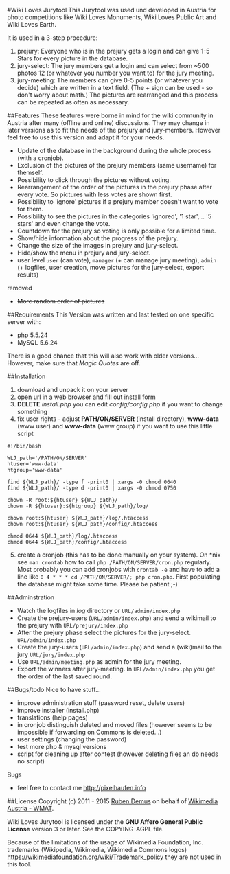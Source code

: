 #Wiki Loves Jurytool
This Jurytool was used und developed in Austria for photo competitions like Wiki Loves Monuments, Wiki Loves Public Art and Wiki Loves Earth.

It is used in a 3-step procedure:

1. prejury: Everyone who is in the prejury gets a login and can give 1-5 Stars for every picture in the database.
2. jury-select: The jury members get a login and can select from ~500 photos 12 (or whatever you number you want to) for the jury meeting.
3. jury-meeting: The members can give 0-5 points (or whatever you decide) which are written in a text field. (The + sign can be used - so don't worry about math.) The pictures are rearranged and this process can be repeated as often as necessary.


##Features
These features were borne in mind for the wiki community in Austria after many (offline and online) discussions. They may change in later versions as to fit the needs of the prejury and jury-members. However feel free to use this version and adapt it for your needs.

* Update of the database in the background during the whole process (with a cronjob).
* Exclusion of the pictures of the prejury members (same username) for themself.
* Possibility to click through the pictures without voting.
* Rearrangement of the order of the pictures in the prejury phase after every vote. So pictures with less votes are shown first.
* Possibility to 'ignore' pictures if a prejury member doesn't want to vote for them.
* Possibility to see the pictures in the categories 'ignored', '1 star',... '5 stars' and even change the vote.
* Countdown for the prejury so voting is only possible for a limited time.
* Show/hide information about the progress of the prejury.
* Change the size of the images in prejury and jury-select.
* Hide/show the menu in prejury and jury-select.
* user level `user` (can vote), `manager` (+ can manage jury meeting), `admin` (+ logfiles, user creation, move  pictures for the jury-select, export results)

removed

* ~~More random order of pictures~~


##Requirements
This Version was written and last tested on one specific server with:

* php 5.5.24
* MySQL 5.6.24

There is a good chance that this will also work with older versions... However, make sure that *Magic
Quotes* are off.


##Installation

1. download and unpack it on your server
2. open url in a web browser and fill out install form
3. **DELETE** *install.php* you can edit *config/config.php* if you want to change something
4. fix user rights - adjust **PATH/ON/SERVER** (install directory), **www-data** (www user) and **www-data** (www group) if you want to use this little script
 
  ```
  #!/bin/bash

  WLJ_path='/PATH/ON/SERVER'
  htuser='www-data'
  htgroup='www-data'

  find ${WLJ_path}/ -type f -print0 | xargs -0 chmod 0640
  find ${WLJ_path}/ -type d -print0 | xargs -0 chmod 0750
  
  chown -R root:${htuser} ${WLJ_path}/
  chown -R ${htuser}:${htgroup} ${WLJ_path}/log/

  chown root:${htuser} ${WLJ_path}/log/.htaccess
  chown root:${htuser} ${WLJ_path}/config/.htaccess

  chmod 0644 ${WLJ_path}/log/.htaccess
  chmod 0644 ${WLJ_path}/config/.htaccess
  ```
  
5. create a cronjob (this has to be done manually on your system). On *nix see `man crontab` how to call `php /PATH/ON/SERVER/cron.php` regularly. Most probably you can add cronjobs with `crontab -e` and have to add a line like `0 4 * * * cd /PATH/ON/SERVER/; php cron.php`. First populating the database might take some time. Please be patient ;-)


##Adminstration

* Watch the logfiles in *log* directory or `URL/admin/index.php`
* Create the prejury-users (`URL/admin/index.php`) and send a wikimail to the prejury with `URL/prejury/index.php`
* After the prejury phase select the pictures for the jury-select. `URL/admin/index.php`   
* Create the jury-users (`URL/admin/index.php`) and send a (wiki)mail to the jury `URL/jury/index.php`
* Use `URL/admin/meeting.php` as admin for the jury meeting.
* Export the winners after jury-meeting. In `URL/admin/index.php` you get the order of the last saved round.


##Bugs/todo
Nice to have stuff...

- improve administration stuff (password reset, delete users)
- improve installer (install.php)
- translations (help pages)
- in cronjob distinguish deleted and moved files (however seems to be impossible if forwarding on Commons is deleted...)
- user settings (changing the password)
- test more php & mysql versions
- script for cleaning up after contest (however deleting files an db needs no script)

Bugs

- feel free to contact me <http://pixelhaufen.info>


##License
Copyright (c) 2011 - 2015 [Ruben Demus](http://pixelhaufen.at) on behalf of [Wikimedia Austria - WMAT](https://wikimedia.at).

Wiki Loves Jurytool is licensed under the **GNU Affero General Public License** version 3 or later. See the COPYING-AGPL file.

Because of the limitations of the usage of Wikimedia Foundation, Inc. trademarks (Wikipedia, Wikimedia, Wikimedia Commons logos) <https://wikimediafoundation.org/wiki/Trademark_policy> they are not used in this tool.
